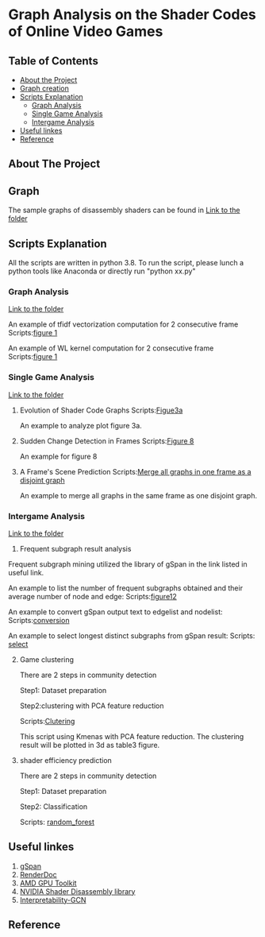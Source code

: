 # Graph Analysis on the Shader Codes of Online Video Games 
<!-- TABLE OF CONTENTS -->
## Table of Contents

* [About the Project](#about-the-project)
* [Graph creation](#Graph-creation)
* [Scripts Explanation](#Scripts-Explanation)
  * [Graph Analysis](#Graph-Analysis)
  * [Single Game Analysis](#Single-game)
  * [Intergame Analysis](#Inter-game)
* [Useful linkes](#Useful-linkes)
* [Reference](#Reference)



<!-- ABOUT THE PROJECT -->
## About The Project

<!-- Graph creation -->
## Graph  
The sample graphs of disassembly shaders can be found in  [Link to the folder](sample_graph/)


<!-- Scripts Explanation -->
## Scripts Explanation

All the scripts are written in python 3.8. To run the script, please lunch a python tools like Anaconda or directly run "python xx.py" 

###  Graph Analysis 
[Link to the folder](Graph_Analysis/)

An example of tfidf vectorization computation for 2 consecutive frame Scripts:[figure 1](Graph_Analysis/tfid_vector_2consecutiveFrame_FS.py)

An example of WL kernel computation for 2 consecutive frame Scripts:[figure 1](Graph_Analysis/WL_kernel_2consecutiveFrame_FS.py)

### Single Game Analysis
[Link to the folder](Single_Game/)

1. Evolution of Shader Code Graphs
   Scripts:[Figue3a](Single_Game/figure3a_barplot_node_FS.py)
	
	An example to analyze plot figure 3a.
	

2. Sudden Change Detection in Frames
   Scripts:[Figure 8](Graph_Analysis/WL_kernel_2consecutiveFrame_FS.py)
   
   An example for figure 8
   
3. A Frame's Scene Prediction
   Scripts:[Merge all graphs in one frame as a disjoint graph](Single_Game/merge_allgraph_into1_perframe_GTA5_cs_hs_ls.py)

   An example to merge all graphs in the same frame as one disjoint graph. 

	
### Intergame Analysis
[Link to the folder](Inter_Game/)

1. Frequent subgraph result analysis 

Frequent subgraph mining utilized the library of gSpan in the link listed in useful link. 

An example to list the number of frequent subgraphs obtained and their average number of node and edge: Scripts:[figure12](Inter_Game/boxplot_node_intergame.py)

An example to convert gSpan output text to edgelist and nodelist: Scripts:[conversion](Inter_Game/convert_fsm_file_to_edgelist_hash.py)

An example to select longest distinct subgraphs from gSpan result: Scripts: [select](Inter_Game/select_distinct_subgraph_labelgame.py)

2. Game clustering 
	
    There are 2 steps in community detection

    Step1: Dataset preparation 
   


    Step2:clustering with PCA feature reduction
    
	Scripts:[Clutering](Inter_Game/3dplot_Kmeans.py)
	
	This script using Kmenas with PCA feature reduction. The clustering result will be plotted in 3d as table3 figure.  


2. shader efficiency prediction

    There are 2 steps in community detection

   Step1: Dataset preparation

   Step2: Classification 

   Scripts: [random_forest](Inter_Game/random_forest_crossValidation.py )
    

<!-- Useful linkes -->
## Useful linkes
1. [gSpan](https://github.com/betterenvi/gSpan)
2. [RenderDoc](https://renderdoc.org/)
3. [AMD GPU Toolkit](https://gpuopen.com/introducing-radeon-developer-tool-suite/})
4. [NVIDIA Shader Disassembly library](https://developer.nvidia.com/shader-disasm)
5. [Interpretability-GCN](https://github.com/tsKenneth/interpretable-graph-classification)



<!-- Reference -->
## Reference

